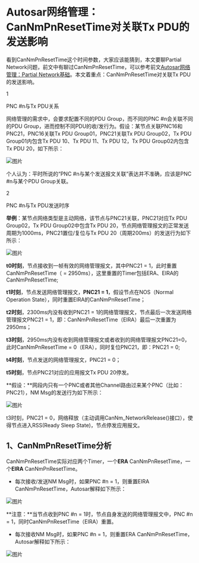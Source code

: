 # Autosar网络管理：CanNmPnResetTime对关联Tx PDU的发送影响

看到CanNmPnResetTime这个时间参数，大家应该能猜到，本文要聊Partial Network问题，前文中有聊过CanNmPnResetTime，可以参考前文[Autosar网络管理：Partial Network基础](http://mp.weixin.qq.com/s?__biz=MzUyNDU4NTc1NQ==&mid=2247488696&idx=1&sn=33bb533107d4eb07a77c1cea5169fe64&chksm=fa2a4acccd5dc3da7776c36b928fe40c8a329634836a745cda514346ba299fc2f648fe80b296&scene=21#wechat_redirect)。本文着重点：CanNmPnResetTime对关联Tx PDU的发送影响。

1

PNC #n与Tx PDU关系

网络管理的需求中，会要求配置不同的PDU Group，而不同的PNC #n会关联不同的PDU Group，进而控制不同PDU的收/发行为。假设：某节点关联PNC16和PNC21，PNC16关联Tx PDU Group01，PNC21关联Tx PDU Group02，Tx PDU Group01内包含Tx PDU 10、Tx PDU 11、Tx PDU 12，Tx PDU Group02内包含Tx PDU 20，如下所示：

![图片](https://mmbiz.qpic.cn/mmbiz_png/eEEQvxEw8vyfSViaZSpgBMypUMiaqCoczbvez6ibaALR8GiaXwpPX1OjQkVS6ChMaXpA0yHSiaP718Wqj7eenFoXYBw/640?wx_fmt=png&wxfrom=5&wx_lazy=1&wx_co=1)

个人认为：平时所说的“PNC #n与某个发送报文关联”表达并不准确，应该是PNC #n与某个PDU Group关联。

2

PNC #n与Tx PDU发送时序

**举例**：某节点网络类型是主动网络，该节点与PNC21关联，PNC21对应Tx PDU Group02，Tx PDU Group02中包含Tx PDU 20，节点网络管理报文的正常发送周期为1000ms，PNC21置位/复位与Tx PDU 20（周期200ms）的发送行为如下所示：

![图片](https://mmbiz.qpic.cn/mmbiz_png/eEEQvxEw8vyfSViaZSpgBMypUMiaqCoczb6ibp4ibs9bxKSf1ZtIWNt2vY3Hp3PKxyxFo8ice90tSMTmhU7uxKuxUUg/640?wx_fmt=png&wxfrom=5&wx_lazy=1&wx_co=1)

**t0时刻**，节点接收到一帧有效的网络管理报文，其中PNC21 = 1，此时重置CanNmPnResetTime（ = 2950ms），这里重置的Timer包括ERA、EIRA的CanNmPnResetTime;

**t1时刻**，节点发送网络管理报文，**PNC21 = 1**，假设节点在NOS（Normal Operation State），同时重置EIRA的CanNmPnResetTime；

**t2时刻**，2300ms内没有收到PNC21 = 1的网络管理报文，节点最后一次发送网络管理报文PNC21 = 1，即：CanNmPnResetTime（EIRA）最后一次重置为2950ms；

**t3时刻**，2950ms内没有收到网络管理报文或者收到的网络管理报文PNC21=0，此时CanNmPnResetTime = 0（ERA），同时复位PNC21，即：PNC21 = 0;

**t4时刻**，节点发送的网络管理报文，PNC21 = 0；

**t5时刻**，节点PNC21对应的应用报文Tx PDU 20停发。

**假设：**网段内只有一个PNC或者其他Channel路由过来某个PNC（比如：PNC21），NM Msg的发送行为如下所示：

![图片](https://mmbiz.qpic.cn/mmbiz_png/eEEQvxEw8vxvo2NHqgL8PLicX5wvjUqeMcovwpD15gUAKIRRtDaS1n4os1a1wAxYhWBFsLlsLBLCDylfiaVg2jmg/640?wx_fmt=png&wxfrom=5&wx_lazy=1&wx_co=1)

t3时刻，PNC21 = 0，网络释放（主动调用CanNm_NetworkRelease()接口），使得节点进入RSS(Ready Sleep State)，节点停发应用报文。

## 1、CanNmPnResetTime分析

CanNmPnResetTime实际对应两个Timer，一个**ERA** CanNmPnResetTime，一个**EIRA** CanNmPnResetTime。

- 每次接收/发送NM Msg时，如果PNC #n = 1，则重置EIRA CanNmPnResetTime，Autosar解释如下所示：

![图片](https://mmbiz.qpic.cn/mmbiz_png/eEEQvxEw8vxvo2NHqgL8PLicX5wvjUqeMvWStfWz3g1qtbJYKGf1gyC2ubBLcdoJXrcX36CA6iaBgqo9f2FQPkvw/640?wx_fmt=png&wxfrom=5&wx_lazy=1&wx_co=1)

**注意：**当节点收到PNC #n = 1时，节点自身发送的网络管理报文中，PNC #n = 1，同时CanNmPnResetTime（EIRA）重置。

- 每次接收NM Msg时，如果PNC #n = 1，则重置ERA CanNmPnResetTime，Autosar解释如下所示：

![图片](https://mmbiz.qpic.cn/mmbiz_png/eEEQvxEw8vxvo2NHqgL8PLicX5wvjUqeM0veShYfBAdP8jEUf4mJoFPvg0nEnbQ5W7LDcLh63pHyBH3MM0vCk1w/640?wx_fmt=png&wxfrom=5&wx_lazy=1&wx_co=1)